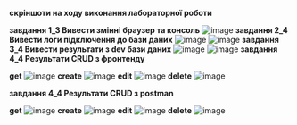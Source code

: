 **скріншоти на ходу виконання лабораторної роботи**

**завдання 1_3 Вивести змінні браузер та консоль**
![image](./screenshot/1_3.jpg)
**завдання 2_4 Вивести логи підключення до бази даних**
![image](./screenshot/2_4.jpg)
![image](./screenshot/2_4_1.jpg)
**завдання 3_4 Вивести результати з dev бази даних**
![image](./screenshot/3_neon.jpg)
![image](./screenshot/3_result.jpg)
**завдання 4_4 Результати CRUD з фронтенду**

**get**
![image](./screenshot/4_get_front_network.jpg)
**create**
![image](./screenshot/4_create_front_network.jpg)
**edit**
![image](./screenshot/4_edit_front.jpg)
**delete**
![image](./screenshot/4_delete_front.jpg)

**завдання 4_4 Результати CRUD з postman**

**get**
![image](./screenshot/4_get_postman.jpg)
**create**
![image](./screenshot/4_create_postman.jpg)
**edit**
![image](./screenshot/4_edit_postman.jpg)
**delete**
![image](./screenshot/4_delete_postman.jpg)